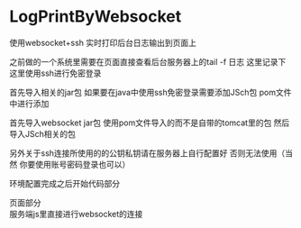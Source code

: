 # LogPrintByWebsocket
使用websocket+ssh 实时打印后台日志输出到页面上

之前做的一个系统里需要在页面直接查看后台服务器上的tail -f 日志 这里记录下
这里使用ssh进行免密登录 

首先导入相关的jar包 
如果要在java中使用ssh免密登录需要添加JSch包 pom文件中进行添加

首先导入websocket jar包 使用pom文件导入的而不是自带的tomcat里的包
然后导入JSch相关的包

另外关于ssh连接所使用的的公钥私钥请在服务器上自行配置好 否则无法使用（当然 你要使用账号密码登录也可以）

环境配置完成之后开始代码部分

页面部分  
服务端js里直接进行websocket的连接

